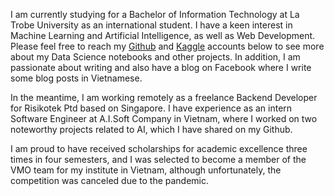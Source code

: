I am currently studying for a Bachelor of Information Technology at La Trobe University as an international student. I have a keen interest in Machine Learning and Artificial Intelligence, as well as Web Development. Please feel free to reach my [Github](github.com/nminhquang380) and [Kaggle](https://www.kaggle.com/nminhquang380) accounts below to see more about my Data Science notebooks and other projects. In addition, I am passionate about writing and also have a blog on Facebook where I write some blog posts in Vietnamese.

In the meantime, I am working remotely as a freelance Backend Developer for Risikotek Ptd based on Singapore. I have experience as an intern Software Engineer at A.I.Soft Company in Vietnam, where I worked on two noteworthy projects related to AI, which I have shared on my Github.

I am proud to have received scholarships for academic excellence three times in four semesters, and I was selected to become a member of the VMO team for my institute in Vietnam, although unfortunately, the competition was canceled due to the pandemic.
